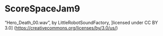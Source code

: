 # ScoreSpaceJam9
“Hero_Death_00.wav”, by LittleRobotSoundFactory, ]licensed under CC BY 3.0] (https://creativecommons.org/licenses/by/3.0/us/)
